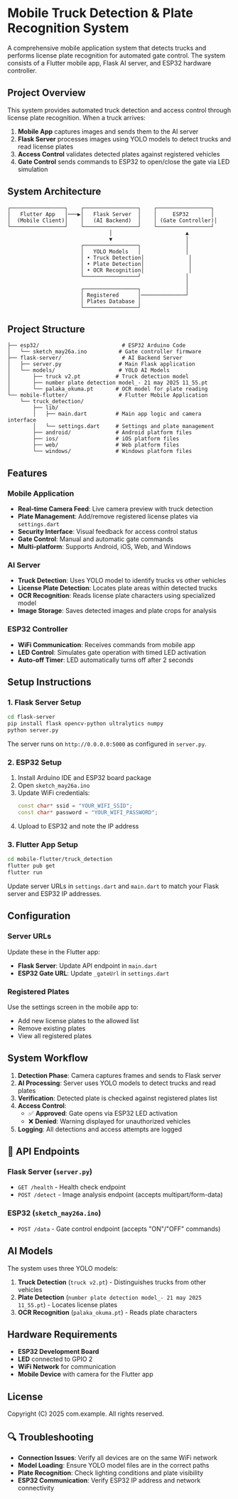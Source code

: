 # Mobile Truck Detection & Plate Recognition System

A comprehensive mobile application system that detects trucks and performs license plate recognition for automated gate control. The system consists of a Flutter mobile app, Flask AI server, and ESP32 hardware controller.

## Project Overview

This system provides automated truck detection and access control through license plate recognition. When a truck arrives:

1. **Mobile App** captures images and sends them to the AI server
2. **Flask Server** processes images using YOLO models to detect trucks and read license plates
3. **Access Control** validates detected plates against registered vehicles
4. **Gate Control** sends commands to ESP32 to open/close the gate via LED simulation

## System Architecture

```
┌─────────────────┐    ┌─────────────────┐    ┌─────────────────┐
│   Flutter App   │───▶│   Flask Server  │    │     ESP32       │
│  (Mobile Client)│    │   (AI Backend)  │    │ (Gate Controller)│
└─────────────────┘    └─────────────────┘    └─────────────────┘
                                │                       ▲
                                ▼                       │
                       ┌─────────────────┐              │
                       │   YOLO Models   │              │
                       │ • Truck Detection│              │
                       │ • Plate Detection│              │
                       │ • OCR Recognition│              │
                       └─────────────────┘              │
                                                        │
                       ┌─────────────────┐              │
                       │ Registered      │──────────────┘
                       │ Plates Database │
                       └─────────────────┘
```

## Project Structure

```
├── esp32/                          # ESP32 Arduino Code
│   └── sketch_may26a.ino          # Gate controller firmware
├── flask-server/                   # AI Backend Server
│   ├── server.py                  # Main Flask application
│   └── models/                    # YOLO AI Models
│       ├── truck v2.pt           # Truck detection model
│       ├── number plate detection model_- 21 may 2025 11_55.pt
│       └── palaka_okuma.pt       # OCR model for plate reading
└── mobile-flutter/                # Flutter Mobile Application
    └── truck_detection/
        ├── lib/
        │   ├── main.dart         # Main app logic and camera interface
        │   └── settings.dart     # Settings and plate management
        ├── android/              # Android platform files
        ├── ios/                  # iOS platform files
        ├── web/                  # Web platform files
        └── windows/              # Windows platform files
```

## Features

### Mobile Application
- **Real-time Camera Feed**: Live camera preview with truck detection
- **Plate Management**: Add/remove registered license plates via `settings.dart`
- **Security Interface**: Visual feedback for access control status
- **Gate Control**: Manual and automatic gate commands
- **Multi-platform**: Supports Android, iOS, Web, and Windows

### AI Server
- **Truck Detection**: Uses YOLO model to identify trucks vs other vehicles
- **License Plate Detection**: Locates plate areas within detected trucks
- **OCR Recognition**: Reads license plate characters using specialized model
- **Image Storage**: Saves detected images and plate crops for analysis

### ESP32 Controller
- **WiFi Communication**: Receives commands from mobile app
- **LED Control**: Simulates gate operation with timed LED activation
- **Auto-off Timer**: LED automatically turns off after 2 seconds

## Setup Instructions

### 1. Flask Server Setup

```bash
cd flask-server
pip install flask opencv-python ultralytics numpy
python server.py
```

The server runs on `http://0.0.0.0:5000` as configured in `server.py`.

### 2. ESP32 Setup

1. Install Arduino IDE and ESP32 board package
2. Open `sketch_may26a.ino`
3. Update WiFi credentials:
   ```cpp
   const char* ssid = "YOUR_WIFI_SSID";
   const char* password = "YOUR_WIFI_PASSWORD";
   ```
4. Upload to ESP32 and note the IP address

### 3. Flutter App Setup

```bash
cd mobile-flutter/truck_detection
flutter pub get
flutter run
```

Update server URLs in `settings.dart` and `main.dart` to match your Flask server and ESP32 IP addresses.

## Configuration

### Server URLs
Update these in the Flutter app:
- **Flask Server**: Update API endpoint in `main.dart`
- **ESP32 Gate URL**: Update `_gateUrl` in `settings.dart`

### Registered Plates
Use the settings screen in the mobile app to:
- Add new license plates to the allowed list
- Remove existing plates
- View all registered plates

## System Workflow

1. **Detection Phase**: Camera captures frames and sends to Flask server
2. **AI Processing**: Server uses YOLO models to detect trucks and read plates
3. **Verification**: Detected plate is checked against registered plates list
4. **Access Control**: 
   - ✅ **Approved**: Gate opens via ESP32 LED activation
   - ❌ **Denied**: Warning displayed for unauthorized vehicles
5. **Logging**: All detections and access attempts are logged

## 📱 API Endpoints

### Flask Server (`server.py`)
- `GET /health` - Health check endpoint
- `POST /detect` - Image analysis endpoint (accepts multipart/form-data)

### ESP32 (`sketch_may26a.ino`)
- `POST /data` - Gate control endpoint (accepts "ON"/"OFF" commands)

## AI Models

The system uses three YOLO models:
1. **Truck Detection** (`truck v2.pt`) - Distinguishes trucks from other vehicles
2. **Plate Detection** (`number plate detection model_- 21 may 2025 11_55.pt`) - Locates license plates
3. **OCR Recognition** (`palaka_okuma.pt`) - Reads plate characters

## Hardware Requirements

- **ESP32 Development Board**
- **LED** connected to GPIO 2
- **WiFi Network** for communication
- **Mobile Device** with camera for the Flutter app

## License

Copyright (C) 2025 com.example. All rights reserved.

## 🔍 Troubleshooting

- **Connection Issues**: Verify all devices are on the same WiFi network
- **Model Loading**: Ensure YOLO model files are in the correct paths
- **Plate Recognition**: Check lighting conditions and plate visibility
- **ESP32 Communication**: Verify ESP32 IP address and network connectivity